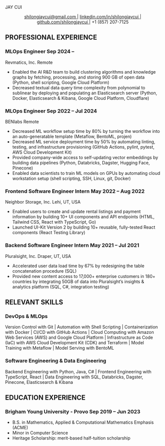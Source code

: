 <link rel="stylesheet" type="text/css" href="jay_cui_resume.css">

<span class="name">JAY CUI</span>

<p style="text-align: center;">
    <a href="mailto:shilongjaycui@gmail.com">
        shilongjaycui@gmail.com
    </a>
    |
    <a href="https://www.linkedin.com/in/shilongjaycui/">
        linkedin.com/in/shilongjaycui
    </a>
    |
    <a href="https://github.com/shilongjaycui">
        github.com/shilongjaycui
    </a>
    | +1 (857) 207-7125
</p>


## PROFESSIONAL EXPERIENCE

### MLOps Engineer <time> Sep 2024 – </time>

<div class="location">
    <span class="company-name">Revmatics, Inc.</span>
    <span class="company-address">Remote</span>
</div>

- Enabled the AI R&D team to build clustering algorithms and knowledge graphs by fetching, processing, and storing 900 GB of open data (Python, shell scripting, Google Cloud Platform)
- Decreased textual data query time complexity from polynomial to sublinear by deploying and populating an Elasticsearch server (Python, Docker, Elasticsearch & Kibana, Google Cloud Platform, Cloudflare)

### MLOps Engineer <time> Sep 2022 – Jul 2024 </time>

<div class="location">
    <span class="company-name">BENlabs</span>
    <span class="company-address">Remote</span>
</div>

- Decreased ML workflow setup time by 80% by turning the workflow into an auto-generatable template (Metaflow, BentoML, projen)
- Decreased ML service deployment time by 50% by automating linting, testing, and infrastructure provisioning (GitHub Actions, pylint, pytest, AWS Cloud Development Kit)
- Provided company-wide access to self-updating vector embeddings by building data pipelines (Python, Databricks, Dagster, Hugging Face, Pinecone)
- Enabled data scientists to train ML models on GPUs by automating cloud workstation setup (shell scripting, SSH, Linux, git, Docker)

### Frontend Software Engineer Intern <time> May 2022 – Aug 2022 </time>

<div class="location">
    <span class="company-name">Neighbor Storage, Inc.</span>
    <span class="company-address">Lehi, UT, USA</span>
</div>

- Enabled users to create and update rental listings and payment information by building 10+ UI components and API endpoints (HTML, Tailwind CSS, React with TypeScript, Go)
- Launched UI-Kit Version 2 by building 10+ reusable, fully-tested React components (React Testing Library)

### Backend Software Engineer Intern <time> May 2021 – Jul 2021 </time>

<div class="location">
    <span class="company-name">Pluralsight, Inc.</span>
    <span class="company-address">Draper, UT, USA</span>
</div>

- Accelerated user data load time by 67% by redesigning the table concatenation procedure (SQL)
- Provided new content access to 17,000+ enterprise customers in 180+ countries by integrating 50GB of data into Pluralsight’s insights & analytics platform (SQL, C#, integration testing)

## RELEVANT SKILLS

### DevOps & MLOps
Version Control with Git | Automation with Shell Scripting | Containerization with Docker | CI/CD with GitHub Actions | Cloud Computing with Amazon Web Services (AWS) and Google Cloud Platform | Infrastructure as Code (IaC) with AWS Cloud Development Kit (CDK) and Terraform | Model Training with Metaflow | Model Serving with BentoML

### Software Engineering & Data Engineering
Backend Engineering with Python, Java, C# | Frontend Engineering with TypeScript, React | Data Engineering with SQL, Databricks, Dagster, Pinecone, Elasticsearch & Kibana

## EDUCATION EXPERIENCE

### Brigham Young University - Provo <time> Sep 2019 – Jun 2023 </time>

- B.S. in Mathematics, Applied & Computational Mathematics Emphasis (ACME)
- Minor in Computer Science
- Heritage Scholarship: merit-based half-tuition scholarship